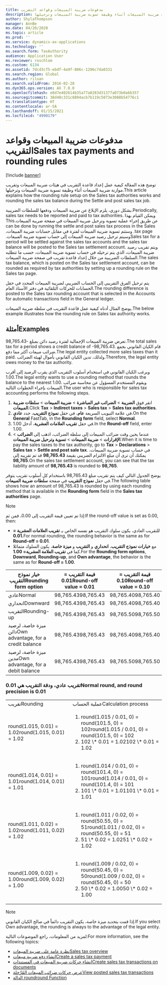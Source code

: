 ```yaml
---
title: مدفوعات ضريبة المبيعات وقواعد التقريب
description: توضح هذه المقالة كيفية عمل إعداد قاعدة التقريب في هيئات ضريبة المبيعات‬ وتقريب موازنة ضريبة المبيعات أثناء وظيفة تسوية ضريبة المبيعات وترحيلها‬.
author: ShylaThompson
manager: AnnBe
ms.date: 04/20/2020
ms.topic: article
ms.prod: ''
ms.service: dynamics-ax-applications
ms.technology: ''
ms.search.form: TaxAuthority
audience: Application User
ms.reviewer: roschlom
ms.custom: 6134
ms.assetid: 7dcd3cf5-ebdf-4a9f-806c-1296c7da0331
ms.search.region: Global
ms.author: riluan
ms.search.validFrom: 2016-02-28
ms.dyn365.ops.version: AX 7.0.0
ms.openlocfilehash: e8d7e402614b35a77a0283d31377a073b0a6b357
ms.sourcegitcommit: 38d40c331c8894acb7b119c5073e3088b54776c1
ms.translationtype: HT
ms.contentlocale: ar-SA
ms.lasthandoff: 01/15/2021
ms.locfileid: "4990179"
---
```

# <a name="sales-tax-payments-and-rounding-rules"></a><span data-ttu-id="42d1b-103">مدفوعات ضريبة المبيعات وقواعد التقريب</span><span class="sxs-lookup"><span data-stu-id="42d1b-103">Sales tax payments and rounding rules</span></span>

[!include [banner](../includes/banner.md)]

<span data-ttu-id="42d1b-104">توضح هذه المقالة كيفية عمل إعداد قاعدة التقريب في هيئات ضريبة المبيعات‬ وتقريب موازنة ضريبة المبيعات أثناء وظيفة تسوية ضريبة المبيعات وترحيلها‬.</span><span class="sxs-lookup"><span data-stu-id="42d1b-104">This article explains how the rounding rule setup on the Sales tax authorities works and rounding the sales tax balance during the Settle and post sales tax job.</span></span>

<span data-ttu-id="42d1b-105">بشكل دوري، يلزم الإبلاغ عن ضريبة المبيعات ودفعها للسلطات الضريبية.</span><span class="sxs-lookup"><span data-stu-id="42d1b-105">Periodically, sales tax needs to be reported and paid to tax authorities.</span></span> <span data-ttu-id="42d1b-106">‏‫ويمكن القيام بهذا عن طريق إجراء عملية تسوية وترحيل ضريبة المبيعات في صفحة ضريبة المبيعات.</span><span class="sxs-lookup"><span data-stu-id="42d1b-106">This can be done by running the settle and post sales tax process in the Sales tax page.</span></span> <span data-ttu-id="42d1b-107">وستتم تسوية ضريبة المبيعات لفترة في مقابل حسابات ضريبة المبيعات، وسيتم ترحيل رصيد ضريبة المبيعات إلى حساب تسوية ضريبة المبيعات.‬</span><span class="sxs-lookup"><span data-stu-id="42d1b-107">Sales tax for a period will be settled against the sales tax accounts and the sales tax balance will be posted to the Sales tax settlement account.</span></span> <span data-ttu-id="42d1b-108">ويتم تقريب رصيد ضريبة المبيعات، الذي يتم ترحيله في حساب تسوية ضريبة المبيعات، حسب ما تتطلبه السلطات الضريبية من خلال إعداد قاعدة تقريب في صفحة ضريبة المبيعات.</span><span class="sxs-lookup"><span data-stu-id="42d1b-108">The sales tax balance, which is posted on the Sales tax settlement account, can be rounded as required by tax authorities by setting up a rounding rule on the Sales tax page.</span></span> 

<span data-ttu-id="42d1b-109">يتم ترحيل الفرق التقريبي إلى الحساب الضريبي لضريبة المبيعات المحدد في حقل الحسابات للحركات التلقائية في دفتر الأستاذ العام.</span><span class="sxs-lookup"><span data-stu-id="42d1b-109">The rounding difference is posted to the Sales tax rounding account that is selected in the Accounts for automatic transactions field in the General ledger.</span></span>

<span data-ttu-id="42d1b-110">يوضح المثال أدناه كيفية عمل قاعدة التقريب في سلطة ضريبة المبيعات.</span><span class="sxs-lookup"><span data-stu-id="42d1b-110">The below example illustrates how the rounding rule on Sales tax authority works.</span></span>

## <a name="examples"></a><span data-ttu-id="42d1b-111">أمثلة</span><span class="sxs-lookup"><span data-stu-id="42d1b-111">Examples</span></span>

<span data-ttu-id="42d1b-112">تعرض ضريبة المبيعات الإجمالية لفترة رصيد دائن بمبلغ -98,765.43.</span><span class="sxs-lookup"><span data-stu-id="42d1b-112">The total sales tax for a period shows a credit balance of -98,765.43.</span></span> <span data-ttu-id="42d1b-113">قام الكيان القانوني بجمع ضرائب مبيعات أكثر مما دفع.</span><span class="sxs-lookup"><span data-stu-id="42d1b-113">The legal entity collected more sales taxes than it paid.</span></span> <span data-ttu-id="42d1b-114">ولذلك، تدين الكيان القانوني بأموال لهيئة الضرائب.</span><span class="sxs-lookup"><span data-stu-id="42d1b-114">Therefore, the legal entity owes money to the tax authority.</span></span> 

<span data-ttu-id="42d1b-115">ويرغب الكيان القانوني في استخدام أسلوب التقريب الذي يقرب الرصيد إلى أقرب 1.00.</span><span class="sxs-lookup"><span data-stu-id="42d1b-115">The legal entity wants to use a rounding method that rounds the balance to the nearest 1.00.</span></span> <span data-ttu-id="42d1b-116">ويقوم المستخدم المسؤول عن محاسبة ضرائب المبيعات بإجراء الخطوات التالية.</span><span class="sxs-lookup"><span data-stu-id="42d1b-116">The user who is responsible for sales tax accounting performs the following steps.</span></span>

1. <span data-ttu-id="42d1b-117">انقر فوق **الضريبة** > **الضرائب غير المباشرة** > **ضريبة المبيعات** > **سلطات ضريبة المبيعات**.</span><span class="sxs-lookup"><span data-stu-id="42d1b-117">Click **Tax** > **Indirect taxes** > **Sales tax** > **Sales tax authorities**.</span></span>
2. <span data-ttu-id="42d1b-118">في علامة التبويب السريعة **عام**، في حقل **نموذج التقريب**، حدد **عادي**.</span><span class="sxs-lookup"><span data-stu-id="42d1b-118">On the **General** FastTab, in the **Rounding form** field, select **Normal**.</span></span>
3. <span data-ttu-id="42d1b-119">في حقل **تقريب العلامات العشرية**، أدخل 1.00.</span><span class="sxs-lookup"><span data-stu-id="42d1b-119">In the **Round-off** field, enter 1.00.</span></span>
4. <span data-ttu-id="42d1b-120">عندما يحين وقت ضرائب المبيعات إلى سلطة الضرائب، اذهب إلى **الضرائب** > **الإقرارات** > **ضريبة المبيعات** > **تسوية وترحيل ضريبة المبيعات**.</span><span class="sxs-lookup"><span data-stu-id="42d1b-120">When it is time to pay the sales taxes to the tax authority, go to **Tax** > **Declarations** > **Sales tax** > **Settle and post sale tax**.</span></span> <span data-ttu-id="42d1b-121">في حساب تسوية ضريبة المبيعات، يمكنك أن ترى أن مبلع الالتزام الضريبي بقيمة **98,765.43** قد تم تقريبه إلى **98,765**.</span><span class="sxs-lookup"><span data-stu-id="42d1b-121">On the sales tax settlement account, you can see that the tax liability amount of **98,765.43** is rounded to **98,765**.</span></span>

<span data-ttu-id="42d1b-122">يوضح الجدول التالي كيف يتم تقريب مبلغ 98,765.43 باستخدام كل أسلوب تقريب يتوفر في حقل **نموذج التقريب** في صفحة **سلطات ضريبة المبيعات**.</span><span class="sxs-lookup"><span data-stu-id="42d1b-122">The following table shows how an amount of 98,765.43 is rounded by using each rounding method that is available in the **Rounding form** field in the **Sales tax authorities** page.</span></span>

> [!NOTE]                                                                                  
> <span data-ttu-id="42d1b-123">إذا تم تعيين قيمة التقريب إلى 0.00، فمن ثم:</span><span class="sxs-lookup"><span data-stu-id="42d1b-123">If the round-off value is set as 0.00, then:</span></span>
>
> - <span data-ttu-id="42d1b-124">للتقريب العادي، يكون سلوك التقريب هو نفسه الخاص بـ **تقريب العلامات العشرية = 0.01.**</span><span class="sxs-lookup"><span data-stu-id="42d1b-124">For normal rounding, the rounding behavior is the same as for **Round-off = 0.01**.</span></span>
> - <span data-ttu-id="42d1b-125">مع **خيارات نموذج التقريب**، **انحداري** و **التقريب** و **ميزة خاصة**، يكون السلوك متماثلا كما في **تقريب العلامة العشرية= 1.00**.</span><span class="sxs-lookup"><span data-stu-id="42d1b-125">For the **Rounding form options**, **Downward**, **Rounding-up**, and **Own advantage**, the behavior is the same as for **Round-off = 1.00**.</span></span>

| <span data-ttu-id="42d1b-126">خيار نموذج التقريب</span><span class="sxs-lookup"><span data-stu-id="42d1b-126">Rounding form option</span></span>                | <span data-ttu-id="42d1b-127">قيمة التقريب = 0.01</span><span class="sxs-lookup"><span data-stu-id="42d1b-127">Round-off value = 0.01</span></span> | <span data-ttu-id="42d1b-128">قيمة التقريب = 0.10</span><span class="sxs-lookup"><span data-stu-id="42d1b-128">Round-off value = 0.10</span></span> | <span data-ttu-id="42d1b-129">قيمة التقريب = 1.00</span><span class="sxs-lookup"><span data-stu-id="42d1b-129">Round-off value = 1.00</span></span> | <span data-ttu-id="42d1b-130">قيمة التقريب = 100.00</span><span class="sxs-lookup"><span data-stu-id="42d1b-130">Round-off value = 100.00</span></span> | <span data-ttu-id="42d1b-131">قيمة التقريب = 0.00</span><span class="sxs-lookup"><span data-stu-id="42d1b-131">Round-off value = 0.00</span></span>   |
|-------------------------------------|------------------------|------------------------|------------------------|--------------------------|--------------------------|
| <span data-ttu-id="42d1b-132">عادي</span><span class="sxs-lookup"><span data-stu-id="42d1b-132">Normal</span></span>                              | <span data-ttu-id="42d1b-133">98,765.43</span><span class="sxs-lookup"><span data-stu-id="42d1b-133">98,765.43</span></span>              | <span data-ttu-id="42d1b-134">98,765.40</span><span class="sxs-lookup"><span data-stu-id="42d1b-134">98,765.40</span></span>              | <span data-ttu-id="42d1b-135">98,765.00</span><span class="sxs-lookup"><span data-stu-id="42d1b-135">98,765.00</span></span>              | <span data-ttu-id="42d1b-136">98,800.00</span><span class="sxs-lookup"><span data-stu-id="42d1b-136">98,800.00</span></span>                | <span data-ttu-id="42d1b-137">98,765.43</span><span class="sxs-lookup"><span data-stu-id="42d1b-137">98,765.43</span></span>                |
| <span data-ttu-id="42d1b-138">انحداري</span><span class="sxs-lookup"><span data-stu-id="42d1b-138">Downward</span></span>                            | <span data-ttu-id="42d1b-139">98,765.43</span><span class="sxs-lookup"><span data-stu-id="42d1b-139">98,765.43</span></span>              | <span data-ttu-id="42d1b-140">98,765.40</span><span class="sxs-lookup"><span data-stu-id="42d1b-140">98,765.40</span></span>              | <span data-ttu-id="42d1b-141">98,765.00</span><span class="sxs-lookup"><span data-stu-id="42d1b-141">98,765.00</span></span>              | <span data-ttu-id="42d1b-142">98,700.00</span><span class="sxs-lookup"><span data-stu-id="42d1b-142">98,700.00</span></span>                | <span data-ttu-id="42d1b-143">98,765.00</span><span class="sxs-lookup"><span data-stu-id="42d1b-143">98,765.00</span></span>                |
| <span data-ttu-id="42d1b-144">التقريب</span><span class="sxs-lookup"><span data-stu-id="42d1b-144">Rounding-up</span></span>                         | <span data-ttu-id="42d1b-145">98,765.43</span><span class="sxs-lookup"><span data-stu-id="42d1b-145">98,765.43</span></span>              | <span data-ttu-id="42d1b-146">98,765.50</span><span class="sxs-lookup"><span data-stu-id="42d1b-146">98,765.50</span></span>              | <span data-ttu-id="42d1b-147">98,766.00</span><span class="sxs-lookup"><span data-stu-id="42d1b-147">98,766.00</span></span>              | <span data-ttu-id="42d1b-148">98,800.00</span><span class="sxs-lookup"><span data-stu-id="42d1b-148">98,800.00</span></span>                | <span data-ttu-id="42d1b-149">98,766.00</span><span class="sxs-lookup"><span data-stu-id="42d1b-149">98,766.00</span></span>                |
| <span data-ttu-id="42d1b-150">ميزة خاصة، لرصيد دائن</span><span class="sxs-lookup"><span data-stu-id="42d1b-150">Own advantage, for a credit balance</span></span> | <span data-ttu-id="42d1b-151">98,765.43</span><span class="sxs-lookup"><span data-stu-id="42d1b-151">98,765.43</span></span>              | <span data-ttu-id="42d1b-152">98,765.40</span><span class="sxs-lookup"><span data-stu-id="42d1b-152">98,765.40</span></span>              | <span data-ttu-id="42d1b-153">98,765.00</span><span class="sxs-lookup"><span data-stu-id="42d1b-153">98,765.00</span></span>              | <span data-ttu-id="42d1b-154">98,700.00</span><span class="sxs-lookup"><span data-stu-id="42d1b-154">98,700.00</span></span>                | <span data-ttu-id="42d1b-155">98,765.00</span><span class="sxs-lookup"><span data-stu-id="42d1b-155">98,765.00</span></span>                |
| <span data-ttu-id="42d1b-156">ميزة خاصة، لرصيد مدين</span><span class="sxs-lookup"><span data-stu-id="42d1b-156">Own advantage, for a debit balance</span></span>  | <span data-ttu-id="42d1b-157">98,765.43</span><span class="sxs-lookup"><span data-stu-id="42d1b-157">98,765.43</span></span>              | <span data-ttu-id="42d1b-158">98,765.50</span><span class="sxs-lookup"><span data-stu-id="42d1b-158">98,765.50</span></span>              | <span data-ttu-id="42d1b-159">98,766.00</span><span class="sxs-lookup"><span data-stu-id="42d1b-159">98,766.00</span></span>              | <span data-ttu-id="42d1b-160">98,800.00</span><span class="sxs-lookup"><span data-stu-id="42d1b-160">98,800.00</span></span>                | <span data-ttu-id="42d1b-161">98,766.00</span><span class="sxs-lookup"><span data-stu-id="42d1b-161">98,766.00</span></span>                |

### <a name="normal-round-and-round-precision-is-001"></a><span data-ttu-id="42d1b-162">تقريب عادي، ودقة التقريب هي 0.01</span><span class="sxs-lookup"><span data-stu-id="42d1b-162">Normal round, and round precision is 0.01</span></span>

<table>
  <tr>
    <td><span data-ttu-id="42d1b-163">تقريب</span><span class="sxs-lookup"><span data-stu-id="42d1b-163">Rounding</span></span>
    </td>
    <td><span data-ttu-id="42d1b-164">عملية الحساب</span><span class="sxs-lookup"><span data-stu-id="42d1b-164">Calculation process</span></span>
    </td>
  </tr>
    <tr>
    <td><span data-ttu-id="42d1b-165">round(1.015, 0.01) = 1.02</span><span class="sxs-lookup"><span data-stu-id="42d1b-165">round(1.015, 0.01) = 1.02</span></span>
    </td>
    <td>
      <ol>
        <li><span data-ttu-id="42d1b-166">round(1.015 / 0.01, 0) = round(101.5, 0) = 102</span><span class="sxs-lookup"><span data-stu-id="42d1b-166">round(1.015 / 0.01, 0) = round(101.5, 0) = 102</span></span>
        </li>
        <li><span data-ttu-id="42d1b-167">102 \* 0.01 = 1.02</span><span class="sxs-lookup"><span data-stu-id="42d1b-167">102 \* 0.01 = 1.02</span></span>
        </li>
      </ol>
    </td>
  </tr>
    <tr>
    <td><span data-ttu-id="42d1b-168">round(1.014, 0.01) = 1.01</span><span class="sxs-lookup"><span data-stu-id="42d1b-168">round(1.014, 0.01) = 1.01</span></span>
    </td>
    <td> <ol>
        <li><span data-ttu-id="42d1b-169">round(1.014 / 0.01, 0) = round(101.4, 0) = 101</span><span class="sxs-lookup"><span data-stu-id="42d1b-169">round(1.014 / 0.01, 0) = round(101.4, 0) = 101</span></span>
        </li>
        <li><span data-ttu-id="42d1b-170">101 \* 0.01 = 1.01</span><span class="sxs-lookup"><span data-stu-id="42d1b-170">101 \* 0.01 = 1.01</span></span>
        </li>
      </ol>
    </td>
  </tr>
    <tr>
    <td><span data-ttu-id="42d1b-171">round(1.011, 0.02) = 1.02</span><span class="sxs-lookup"><span data-stu-id="42d1b-171">round(1.011, 0.02) = 1.02</span></span>
    </td>
    <td> <ol>
        <li><span data-ttu-id="42d1b-172">round(1.011 / 0.02, 0) = round(50.55, 0) = 51</span><span class="sxs-lookup"><span data-stu-id="42d1b-172">round(1.011 / 0.02, 0) = round(50.55, 0) = 51</span></span>
        </li>
        <li><span data-ttu-id="42d1b-173">51 \* 0.02 = 1.02</span><span class="sxs-lookup"><span data-stu-id="42d1b-173">51 \* 0.02 = 1.02</span></span>
        </li>
      </ol>
    </td>
  </tr>
    <tr>
    <td><span data-ttu-id="42d1b-174">round(1.009, 0.02) = 1.00</span><span class="sxs-lookup"><span data-stu-id="42d1b-174">round(1.009, 0.02) = 1.00</span></span>
    </td>
    <td> <ol>
        <li><span data-ttu-id="42d1b-175">round(1.009 / 0.02, 0) = round(50.45, 0) = 50</span><span class="sxs-lookup"><span data-stu-id="42d1b-175">round(1.009 / 0.02, 0) = round(50.45, 0) = 50</span></span>
        </li>
        <li><span data-ttu-id="42d1b-176">50 \* 0.02 = 1.00</span><span class="sxs-lookup"><span data-stu-id="42d1b-176">50 \* 0.02 = 1.00</span></span>
        </li>
      </ol>
    </td>
  </tr>
</table>

> [!NOTE]                                                                                  
> <span data-ttu-id="42d1b-177">إذا قمت بتحديد ميزة خاصة، يكون التقريب دائماً في صالح الكيان القانوني.</span><span class="sxs-lookup"><span data-stu-id="42d1b-177">If you select Own advantage, the rounding is always to the advantage of the legal entity.</span></span> 

<span data-ttu-id="42d1b-178">لمزيد من المعلومات، راجع الموضوعات التالية:</span><span class="sxs-lookup"><span data-stu-id="42d1b-178">For more information, see the following topics:</span></span>
- [<span data-ttu-id="42d1b-179">نظرة عامة على ضريبة المبيعات</span><span class="sxs-lookup"><span data-stu-id="42d1b-179">Sales tax overview</span></span>](indirect-taxes-overview.md)
- [<span data-ttu-id="42d1b-180">إنشاء دفع ضريبة مبيعات</span><span class="sxs-lookup"><span data-stu-id="42d1b-180">Create a sales tax payment</span></span>](tasks/create-sales-tax-payment.md)
- [<span data-ttu-id="42d1b-181">إنشاء حركات ضريبة المبيعات في المستندات</span><span class="sxs-lookup"><span data-stu-id="42d1b-181">Create sales tax transactions on documents</span></span>](tasks/create-sales-tax-transactions-documents.md)
- [<span data-ttu-id="42d1b-182">عرض حركات ضرائب المبيعات المُرَّحلة</span><span class="sxs-lookup"><span data-stu-id="42d1b-182">View posted sales tax transactions</span></span>](tasks/view-posted-sales-tax-transactions.md)
- [<span data-ttu-id="42d1b-183">الدالة round</span><span class="sxs-lookup"><span data-stu-id="42d1b-183">round Function</span></span>](https://msdn.microsoft.com/library/aa850656.aspx)


